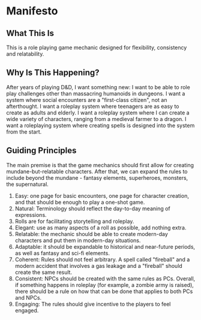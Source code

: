 # Manifesto

## What This Is

This is a role playing game mechanic designed for flexibility, consistency and relatability.

## Why Is This Happening?

After years of playing D&D, I want something new: I want to be able to role play challenges
other than massacring humanoids in dungeons. I want a system where social encounters
are a "first-class citizen", not an afterthought. I want a roleplay system where
teenagers are as easy to create as adults and elderly. I want a roleplay system
where I can create a wide variety of characters, ranging from a medieval farmer
to a dragon. I want a roleplaying system where creating spells is designed into
the system from the start.


## Guiding Principles

The main premise is that the game mechanics should first allow for creating mundane-but-relatable characters.
After that, we can expand the rules to include beyond the mundane - fantasy elements, superheroes, monsters,
the supernatural.

1. Easy: one page for basic encounters, one page for character creation, and that should be enough to play a one-shot game.
2. Natural: Terminology should reflect the day-to-day meaning of expressions.
3. Rolls are for facilitating storytelling and roleplay.
4. Elegant: use as many aspects of a roll as possible, add nothing extra.
5. Relatable: the mechanic should be able to create modern-day characters and put them in modern-day situations.
6. Adaptable: it should be expandable to historical and near-future periods, as well as fantasy and sci-fi elements.
7. Coherent: Rules should not feel arbitrary. A spell called "fireball" and a modern accident that involves a gas leakage and a "fireball" should create the same result.
8. Consistent: NPCs should be created with the same rules as PCs. Overall, if something happens in roleplay (for example, a zombie army is raised), there should be a rule on how that can be done that applies to both PCs and NPCs.
9. Engaging: The rules should give incentive to the players to feel engaged.